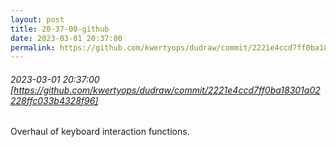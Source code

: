 ```yaml
---
layout: post
title: 20-37-00-github
date: 2023-03-01 20:37:00
permalink: https://github.com/kwertyops/dudraw/commit/2221e4ccd7ff0ba18301a02228ffc033b4328f96
---
```


###### 2023-03-01 20:37:00 [https://github.com/kwertyops/dudraw/commit/2221e4ccd7ff0ba18301a02228ffc033b4328f96]
Overhaul of keyboard interaction functions.
